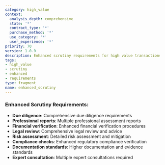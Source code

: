 ```yaml
---
category: high_value
context:
  analysis_depth: comprehensive
  state: '*'
  contract_type: '*'
  purchase_method: '*'
  use_category: '*'
  user_experience: '*'
priority: 70
version: 1.0.0
description: Enhanced scrutiny requirements for high value transactions
tags:
- high_value
- scrutiny
- enhanced
- requirements
type: fragment
name: enhanced_scrutiny
---
```


### Enhanced Scrutiny Requirements:
- **Due diligence**: Comprehensive due diligence requirements
- **Professional reports**: Multiple professional assessment reports
- **Financial verification**: Enhanced financial verification procedures
- **Legal review**: Comprehensive legal review and advice
- **Risk assessment**: Detailed risk assessment and mitigation
- **Compliance checks**: Enhanced regulatory compliance verification
- **Documentation standards**: Higher documentation and evidence standards
- **Expert consultation**: Multiple expert consultations required
